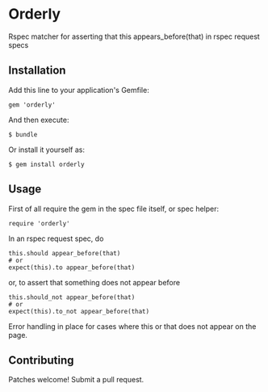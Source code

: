 # Orderly

Rspec matcher for asserting that this appears_before(that) in rspec request specs

## Installation

Add this line to your application's Gemfile:

    gem 'orderly'

And then execute:

    $ bundle

Or install it yourself as:

    $ gem install orderly

## Usage

First of all require the gem in the spec file itself, or spec helper:

    require 'orderly'

In an rspec request spec, do

    this.should appear_before(that)
    # or
    expect(this).to appear_before(that)

or, to assert that something does not appear before

    this.should_not appear_before(that)
    # or
    expect(this).to_not appear_before(that)

Error handling in place for cases where this or that does not appear on the page.

## Contributing
Patches welcome! Submit a pull request.
